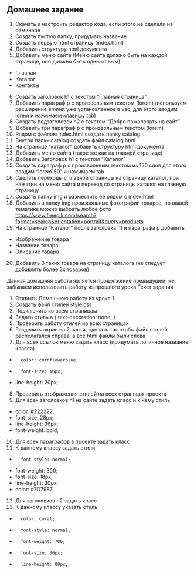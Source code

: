 ## Домашнее задание
1.	Скачать и настроить редактор кода, если этого не сделали на семинаре
2.	Создать пустую папку, придумать название
3.	Создать первую html страницу (index.html)
4.	Добавить структуру html документа
5.	Добавить меню сайта (Меню сайта должно быть на каждой странице, оно должно быть одинаковым)
-	Главная
-	Каталог
-	Контакты
6.	Создать заголовок h1 с текстом “Главная страница”
7.	Добавить параграф p с произвольным текстом (lorem) (используем расширение emmet уже установленное в vsc, для этого вводим lorem и нажимаем клавишу tab)
8.	Создать подзаголовок h2 с текстом “Добро пожаловать на сайт”
9.	Добавить три параграф p с произвольным текстом (lorem)
10.	Рядом с файлом index.html создать папку catalog
11.	Внутри папки catalog создать файл catalog.html
12.	На странице “каталог” добавить структуру html документа
13.	Добавить меню сайта (такое же как на главной странице)
14.	Добавить Заголовок h1 с текстом “Каталог”
15.	Создать параграф p с произвольным текстом из 150 слов для этого вводим “lorem150” и нажимаем tab
16.	Сделать переходы с главной страницы на страницу каталог, при нажатии на меню сайта и переход со страницы каталог на главную страницу
17.	Создать папку img и разместить ее рядом с index.html
18.	Добавить в папку img произвольные фотографии товаров, по вашей тематике можно выбрать любое фото https://www.freepik.com/search?format=search&orientation=portrait&query=products
19.	На странице “Каталог” после заголовка h1 и параграфа p добавить
-	Изображение товара
-	Название товара
-	Описание товара
20.	Добавить 3 таких товара на страницу каталога (не следует добавлять более 3х товаров)

Данная домашняя работа является продолжение предыдущей, не забываем использовать работу из прошлого урока
Текст задания
1.	Открыть Домашнюю работу из урока 1
2.	Создать файл стилей style.css
3.	Подключить ко всем страницам
4.	Задать стиль
a {
   text-decoration: none;
}
5.	Проверить работу стилей на всех страницах
6.	Разделить экран на 2 части, сделать так чтобы файл стилей располагался справа, а все html файлы были слева
7.	Для всех ссылок меню задать класс (придумать логичное название класса)
-	    color: cornflowerblue;
-	    font-size: 16px;
-    line-height: 20px;
8.	Проверить отображения стилей на всех страницах проекта
9.	Для всех заголовков h1 на сайте задать класс и к нему стиль
-    color: #222222;
-    font-size: 28px;
-    line-height: 36px;
-    font-weight: bold;
10.	Для всех параграфов в проекте задать класс
11.	К данному классу задать стили
-	    font-style: normal;
-    font-weight: 300;
-    font-size: 18px;
-    line-height: 30px;
-    color: #7D7987
12.	Для заголовков h2 задать класс
13.	К данному классу указать стиль
-	    color: coral;
-	    font-style: normal;
-	    font-weight: 700;
-	    font-size: 36px;
-	    line-height: 80px;

